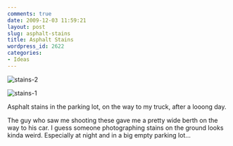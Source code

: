```yaml
---
comments: true
date: 2009-12-03 11:59:21
layout: post
slug: asphalt-stains
title: Asphalt Stains
wordpress_id: 2622
categories:
- Ideas
---
```


![stains-2](http://ryanfitzer.com/main/wp-content/uploads/2009/12/stains-2.jpg)

![stains-1](http://ryanfitzer.com/main/wp-content/uploads/2009/12/stains-1.jpg)

Asphalt stains in the parking lot, on the way to my truck, after a looong day.

The guy who saw me shooting these gave me a pretty wide berth on the way to his car. I guess someone photographing stains on the ground looks kinda weird. Especially at night and in a big empty parking lot...
